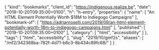 {
  "kind": "bookmarks",
  "client_id": "https://indigenous.realize.be",
  "date": "2019-10-20T09:35:00+0100",
  "h": "h-entry",
  "properties": {
    "name": [
      "An HTML Element Potentially Worth $18M to Indiegogo Campaigns"
    ],
    "bookmark-of": [
      "https://adrianroselli.com/2019/09/an-html-element-potentially-worth-18m-to-indiegogo-campaigns.html"
    ],
    "published": [
      "2019-10-20T09:35:00+0100"
    ],
    "category": [
      "html",
      "accessibility"
    ]
  },
  "tags": [
    "html",
    "accessibility"
  ],
  "slug": "2019/10/gmf2s",
  "aliases": [
    "/mf2/342368ba-782f-4d71-b6c3-8b434c89fc68/"
  ]
}

